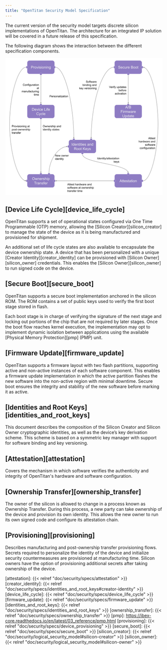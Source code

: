 ```yaml
---
title: "OpenTitan Security Model Specification"
---
```


The current version of the security model targets discrete silicon
implementations of OpenTitan. The architecture for an integrated IP solution
will be covered in a future release of this specification.

The following diagram shows the interaction between the different specification
components.

<img src="documents.svg" style="width: 900px;">


## [Device Life Cycle][device_life_cycle]

OpenTitan supports a set of operational states configured via One Time
Programmable (OTP) memory, allowing the [Silicon Creator][silicon_creator] to
manage the state of the device as it is being manufactured and provisioned for
shipment.

An additional set of life cycle states are also available to encapsulate the
device ownership state. A device that has been personalized with a unique
[Creator Identity][creator_identity] can be provisioned with
[Silicon Owner][silicon_owner] credentials. This enables the
[Silicon Owner][silicon_owner] to run signed code on the device.

## [Secure Boot][secure_boot]

OpenTitan supports a secure boot implementation anchored in the silicon ROM.
The ROM contains a set of public keys used to verify the first boot stage
stored in flash.

Each boot stage is in charge of verifying the signature of the next stage and
locking out portions of the chip that are not required by later stages. Once the
boot flow reaches kernel execution, the implementation may opt to implement
dynamic isolation between applications using the available
[Physical Memory Protection][pmp] (PMP) unit.

## [Firmware Update][firmware_update]

OpenTitan supports a firmware layout with two flash partitions, supporting
active and non-active instances of each software component. This enables a
firmware update implementation in which the active partition flashes the new
software into the non-active region with minimal downtime. Secure boot ensures
the integrity and stability of the new software before marking it as active.

## [Identities and Root Keys][identities_and_root_keys]

This document describes the composition of the Silicon Creator and Silicon Owner
cryptographic identities, as well as the device’s key derivation scheme. This
scheme is based on a symmetric key manager with support for software binding and
key versioning.

## [Attestation][attestation]

Covers the mechanism in which software verifies the authenticity and integrity
of OpenTitan's hardware and software configuration.

## [Ownership Transfer][ownership_transfer]

The owner of the silicon is allowed to change in a process known as Ownership
Transfer. During this process, a new party can take ownership of the device and
provision its own identity. This allows the new owner to run its own signed code
and configure its attestation chain.

## [Provisioning][provisioning]

Describes manufacturing and post-ownership transfer provisioning flows. Secrets
required to personalize the identity of the device and initialize security
countermeasures are provisioned at manufacturing time. Silicon owners have the
option of provisioning additional secrets after taking ownership of the device.


[attestation]: {{< relref "doc/security/specs/attestation" >}}
[creator_identity]: {{< relref "doc/security/specs/identities_and_root_keys#creator-identity" >}}
[device_life_cycle]: {{< relref "doc/security/specs/device_life_cycle" >}}
[firmware_update]: {{< relref "doc/security/specs/firmware_update" >}}
[identities_and_root_keys]: {{< relref "doc/security/specs/identities_and_root_keys" >}}
[ownership_transfer]: {{< relref "doc/security/specs/ownership_transfer" >}}
[pmp]: https://ibex-core.readthedocs.io/en/latest/03_reference/pmp.html
[provisioning]: {{< relref "doc/security/specs/device_provisioning" >}}
[secure_boot]: {{< relref "doc/security/specs/secure_boot" >}}
[silicon_creator]: {{< relref "doc/security/logical_security_model#silicon-creator" >}}
[silicon_owner]: {{< relref "doc/security/logical_security_model#silicon-owner" >}}
